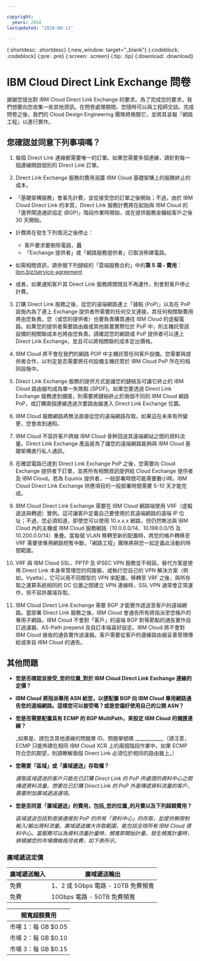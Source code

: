 ```yaml
---

copyright:
  years: 2018
lastupdated: "2018-06-11"

---
```


{:shortdesc: .shortdesc}
{:new_window: target="_blank"}
{:codeblock: .codeblock}
{:pre: .pre}
{:screen: .screen}
{:tip: .tip}
{:download: .download}

# IBM Cloud Direct Link Exchange 問卷

謝謝您提出對 IBM Cloud Direct Link Exchange 的要求。為了完成您的要求，我們想要向您收集一些其他資訊。在問卷處理期間，您隨時可以與工程師交談。完成問卷之後，我們的 Cloud Design Engineering 團隊將檢閱它，並將其呈報「網路工程」以進行實作。

## 您確認並同意下列事項嗎？

1. 每個 Direct Link 連線都需要唯一的訂單。如果您需要多個連線，請針對每一個連線開啟個別的 Direct Link 訂單。

2. Direct Link Exchange 服務的費用涵蓋 IBM Cloud 基礎架構上的服務終止的成本。 

 * 「基礎架構服務」會事先計費，並從接受您的訂單之後開始；不過，由於 IBM Cloud Direct Link 的本質，Direct Link 服務計費將在起始與 IBM Cloud 的「邊界閘道通訊協定 (BGP)」階段作業時開始，或在提供服務金鑰給客戶之後 30 天開始。 

 * 計費將在發生下列情況之後停止：
   * 客戶要求要刪除電路，**且** 
   * 「Exchange 提供者」或「網路服務提供者」已取消佈建電路。
  * 如需相關資訊，請參閱下列鏈結的「雲端服務合約」中的**第 5 項 - 費用**：[ibm.biz/service-agreement](ibm.biz/service-agreement)
  * 或者，如果通知客戶其 Direct Link 服務將關閉且不再運作，則會對客戶停止計費。

3. 訂購 Direct Link 服務之後，從您的遠端網路連上「據點 (PoP)」以及在 PoP 設施內為了連上 Exchange 提供者所需要的任何交叉連接，其任何相關聯費用將由您負責。您（或您的提供者）也要負責購買通往 IBM Cloud 的虛擬電路。如果您的提供者需要路由器或其他裝置實際位於 PoP 中，則主機託管該設備的相關聯成本也將由您負責。請確認您的網路或 PoP 提供者可以連上 Direct Link Exchange，並且可以將相關聯的成本定出價格。

4. IBM Cloud 將不會在我們的網路 POP 中主機託管任何客戶設備。您需要與提供者合作，以判定是否需要將任何設備主機託管於 IBM Cloud PoP 所在的相同設施中。

5. Direct Link Exchange 服務的提供方式是讓您的鏈結及可讓它終止的 IBM Cloud 路由器均成為單一失敗點 (SPOF)。如果您要透過 Direct Link Exchange 服務達到備援，則需要將鏈結終止於兩個不同的 IBM Cloud 網路 PoP，或訂購兩個連線透過次要路由器進入 Direct Link Exchange 位置。

6. IBM Cloud 服務網路將無法直接從您的遠端網路存取。如果這在未來有所變更，您會收到通知。

7. IBM Cloud 不容許客戶跨越 IBM Cloud 骨幹回送其遠端網站之間的資料流量。Direct Link Exchange 產品是為了讓您的遠端網路能夠與 IBM Cloud 基礎架構進行私人通訊。

8. 在確認電路已達到 Direct Link Exchange PoP 之後，您需要向 Cloud Exchange 提供者下訂單，並將所有相關資訊提供給 Cloud Exchange 提供者及 IBM Cloud。若為 Equinix 提供者，一般部署時間可能需要數小時。IBM Cloud Direct Link Exchange 供應項目的一般部署時間需要 5-10 天才能完成。 

9. IBM Cloud Direct Link Exchange 需要在 IBM Cloud 網路端使用 VRF（虛擬遞送與轉遞）實例。這可讓客戶定義自己要使用於其遠端網路的遠端 IP 位址；不過，您必須知道，即使您可以使用 10.x.x.x 網路，但仍然無法與 IBM Cloud 內的主機或 IBM Cloud 服務網路（10.0.0.0/14、10.198.0.0/15 及 10.200.0.0/14）重疊。當每個 VLAN 移轉至新的配置時，將您的帳戶轉移至 VRF 需要使專用網路短暫中斷。「網路工程」團隊將與您一起定義此活動的時間範圍。

10. VRF 與 IBM Cloud SSL、PPTP 及 IPSEC VPN 服務並不相容。替代方案是使用 Direct Link 本身來管理您的伺服器，或執行您自己的 VPN 解決方案（例如，Vyatta），它可以用不同類型的 VPN 來配置。移轉至 VRF 之後，與所存取之運算系統相同的 DC 位置之間建立 VPN 連線時，SSL VPN 通常會正常運作，但不容許廣域存取。

11. IBM Cloud Direct Link Exchange 需要 BGP 才能實作遞送至客戶的遠端網路。當部署 Direct Link 服務之後，IBM Cloud 會通告所有將指派至您帳戶的專用子網路。IBM Cloud 不會對「客戶」的遠端 BGP 對等節點的通告實作自訂過濾器、AS-Path prepend 及自訂本端喜好設定。IBM Cloud 將不會對 IBM Cloud 接收的通告實作過濾器。客戶需要從客戶的邊緣路由器妥善管理傳給或來自 IBM Cloud 的通告。

## 其他問題

* **您是否確認並接受_您的位置_對於 IBM Cloud Direct Link Exchange 連線的定價？**

* **IBM Cloud 將指派專用 ASN 給您，以便配置 BGP 向 IBM Cloud 專用網路通告您的遠端網路。這樣您可以接受嗎？或是您偏好使用自己的公開 ASN？**

* **您是否需要配置具有 ECMP 的 BGP MultiPath，來設定 IBM Cloud 的備援連線？**  

    _如果是，請包含其他連線的問題單 ID。問題單號碼 ____________（請注意，ECMP 只能佈建在相同 IBM Cloud XCR 上的兩個階段作業中。如果 ECMP 符合您的期望，則請瞭解兩個 Direct Link 必須位於相同的路由器上。） 

* **您需要「區域」或「廣域遞送」存取權？**

    _選取區域遞送的客戶只能在已訂購 Direct Link 的 PoP 所處理的資料中心之間傳遞資料流量。想要在已訂購 Direct Link 的 PoP 外面傳遞資料流量的客戶，需要附加廣域遞送選項。_

* **您是否同意「廣域遞送」的費用，包括_您的位置_的月費以及下列超額費用？**

    _區域遞送包括對直接連接到 PoP 的所有「資料中心」的存取，並提供無限制輸入/輸出資料流量。廣域遞送擴大存取範圍，能包括全球所有 IBM Cloud 資料中心。當服務可以為資料流量計量時，頻寬即開始計量。發生頻寬計量時，將根據您的市場價格按月收費，如下表所示。_


### 廣域遞送定價

| 廣域遞送輸入 | 廣域遞送輸出 |
|---|---|
| 免費 | 1、2 或 5Gbps 電路 - 10TB 免費頻寬|
| 免費 | 10Gbps 電路 - 50TB 免費頻寬|


|頻寬超額費用|
|---|
| 市場 1：每 GB $0.05|
| 市場 2：每 GB $0.10|
| 市場 3：每 GB $0.15|
